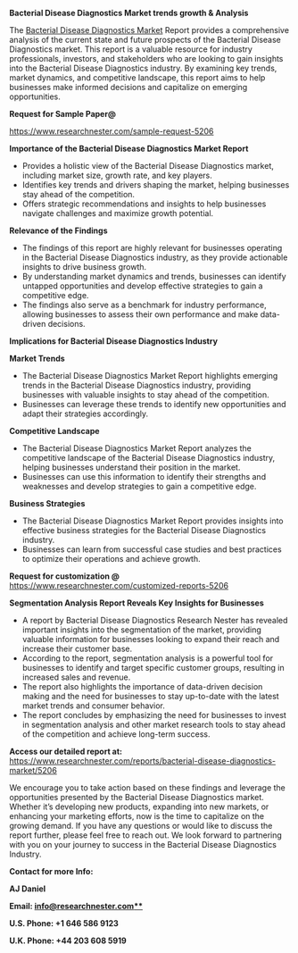 ﻿<a name="_hlk169704084"></a><a name="_hlk168649135"></a><a name="_hlk167721000"></a>**Bacterial Disease Diagnostics Market trends growth & Analysis**

The [Bacterial Disease Diagnostics Market](https://www.researchnester.com/reports/bacterial-disease-diagnostics-market/5206) Report provides a comprehensive analysis of the current state and future prospects of the Bacterial Disease Diagnostics market. This report is a valuable resource for industry professionals, investors, and stakeholders who are looking to gain insights into the Bacterial Disease Diagnostics industry. By examining key trends, market dynamics, and competitive landscape, this report aims to help businesses make informed decisions and capitalize on emerging opportunities.

**Request for Sample Paper@**

<https://www.researchnester.com/sample-request-5206>

**Importance of the Bacterial Disease Diagnostics Market Report**

- Provides a holistic view of the Bacterial Disease Diagnostics market, including market size, growth rate, and key players.
- Identifies key trends and drivers shaping the market, helping businesses stay ahead of the competition.
- Offers strategic recommendations and insights to help businesses navigate challenges and maximize growth potential.

**Relevance of the Findings**	

- The findings of this report are highly relevant for businesses operating in the Bacterial Disease Diagnostics industry, as they provide actionable insights to drive business growth.
- By understanding market dynamics and trends, businesses can identify untapped opportunities and develop effective strategies to gain a competitive edge.
- The findings also serve as a benchmark for industry performance, allowing businesses to assess their own performance and make data-driven decisions.

**Implications for Bacterial Disease Diagnostics  Industry**

**Market Trends**

- The Bacterial Disease Diagnostics Market Report highlights emerging trends in the Bacterial Disease Diagnostics industry, providing businesses with valuable insights to stay ahead of the competition.
- Businesses can leverage these trends to identify new opportunities and adapt their strategies accordingly.

**Competitive Landscape**

- The Bacterial Disease Diagnostics Market Report analyzes the competitive landscape of the Bacterial Disease Diagnostics industry, helping businesses understand their position in the market.
- Businesses can use this information to identify their strengths and weaknesses and develop strategies to gain a competitive edge.

**Business Strategies**

- The Bacterial Disease Diagnostics Market Report provides insights into effective business strategies for the Bacterial Disease Diagnostics industry.
- Businesses can learn from successful case studies and best practices to optimize their operations and achieve growth.

**Request for customization @** <https://www.researchnester.com/customized-reports-5206>

**Segmentation Analysis Report Reveals Key Insights for Businesses**

- A report by Bacterial Disease Diagnostics Research Nester has revealed important insights into the segmentation of the market, providing valuable information for businesses looking to expand their reach and increase their customer base.
- According to the report, segmentation analysis is a powerful tool for businesses to identify and target specific customer groups, resulting in increased sales and revenue.
- The report also highlights the importance of data-driven decision making and the need for businesses to stay up-to-date with the latest market trends and consumer behavior.
- The report concludes by emphasizing the need for businesses to invest in segmentation analysis and other market research tools to stay ahead of the competition and achieve long-term success.

**Access our detailed report at:** <https://www.researchnester.com/reports/bacterial-disease-diagnostics-market/5206>

We encourage you to take action based on these findings and leverage the opportunities presented by the Bacterial Disease Diagnostics market. Whether it’s developing new products, expanding into new markets, or enhancing your marketing efforts, now is the time to capitalize on the growing demand. If you have any questions or would like to discuss the report further, please feel free to reach out. We look forward to partnering with you on your journey to success in the Bacterial Disease Diagnostics Industry.

**Contact for more Info:**

**AJ Daniel**

**Email: [info@researchnester.com**](mailto:info@researchnester.com)**

**U.S. Phone: +1 646 586 9123**

**U.K. Phone: +44 203 608 5919**




